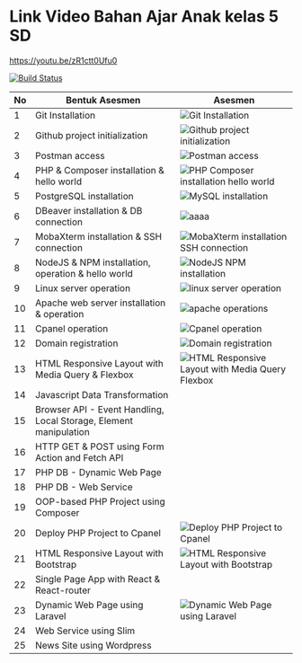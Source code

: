 # Link Video Bahan Ajar Anak kelas 5 SD

https://youtu.be/zR1ctt0Ufu0

[![Build Status](https://img.shields.io/badge/YouTube-FF0000?style=for-the-badge&logo=youtube&logoColor=white)](https://youtu.be/AUEFbA2OGEY)




| No | Bentuk Asesmen | Asesmen |
|---|---|---|
| 1 | Git Installation | ![Git Installation](https://user-images.githubusercontent.com/82139022/209856699-0b7e6f6e-c5d5-4bf5-ac06-4fb84ddaf878.png) |
| 2 | Github project initialization | ![Github project initialization](https://user-images.githubusercontent.com/82139022/209856832-8ebc4aed-5b21-4f5a-bc8c-325d293c90e1.png) |
| 3 | Postman access | ![Postman access](https://user-images.githubusercontent.com/82139022/209857055-1646db8f-f949-4fec-9e47-15d5ec1cfcb3.png) | 
| 4 | PHP & Composer installation & hello world |![PHP   Composer installation   hello world](https://user-images.githubusercontent.com/82139022/209857243-0cecc308-d772-4b70-a303-7dbbed60ae3e.png) |
| 5 | PostgreSQL installation | ![MySQL installation](https://user-images.githubusercontent.com/82139022/209857791-34f57cec-da10-4a80-b959-236e1beadb0b.png) |
| 6 | DBeaver installation & DB connection |![aaaa](https://user-images.githubusercontent.com/82139022/209858519-2c36587b-5478-4878-b2ce-a53f8db5b93e.png) |
| 7 | MobaXterm installation & SSH connection | ![MobaXterm installation   SSH connection](https://user-images.githubusercontent.com/82139022/209857483-dd553e85-30a6-45b0-bc49-8d55570aba08.png) |
| 8 | NodeJS & NPM installation, operation & hello world | ![NodeJS   NPM installation](https://user-images.githubusercontent.com/82139022/210085198-12cfc321-abee-4504-8688-18b0efe39e2e.png) |
| 9 | Linux server operation | ![linux server operation](https://user-images.githubusercontent.com/82139022/210084023-48b57d08-7d1d-4fb7-94ec-8c5b98c3ec0b.png) |
| 10 | Apache web server installation & operation | ![apache operations](https://user-images.githubusercontent.com/82139022/210084263-44f2d18c-1acb-48d5-80d8-79c20a262012.png) |
| 11 | Cpanel operation | ![Cpanel operation](https://user-images.githubusercontent.com/82139022/210084476-b820c869-4806-4d71-beb1-a4b0329ac72d.png) |
| 12 | Domain registration | ![Domain registration](https://user-images.githubusercontent.com/82139022/210084508-b2811716-2167-4fb9-a588-828b1d967d7a.png) |
| 13 | HTML Responsive Layout with Media Query & Flexbox | ![HTML Responsive Layout with Media Query   Flexbox](https://user-images.githubusercontent.com/82139022/210084488-4e25371c-13af-4789-ba19-1628e81aa415.png) |
| 14 | Javascript Data Transformation |  |
| 15 | Browser API - Event Handling, Local Storage, Element manipulation | |
| 16 | HTTP GET & POST using Form Action and Fetch API |  |
| 17 | PHP DB - Dynamic Web Page |  |
| 18 | PHP DB - Web Service |  |
| 19 | OOP-based PHP Project using Composer | |
| 20 | Deploy PHP Project to Cpanel | ![Deploy PHP Project to Cpanel](https://user-images.githubusercontent.com/82139022/210085378-04ab7b20-03de-46d5-8085-42384a7d856c.png) |
| 21 | HTML Responsive Layout with Bootstrap | ![HTML Responsive Layout with Bootstrap](https://user-images.githubusercontent.com/82139022/210085489-4ea5e46c-07d6-4ded-b571-ccc22f7bc2c2.png) |
| 22 | Single Page App with React & React-router |  |
| 23 | Dynamic Web Page using Laravel | ![Dynamic Web Page using Laravel](https://user-images.githubusercontent.com/82139022/210085553-925dd90c-be86-41ca-88fb-43b0377f4cd5.png) |
| 24 | Web Service using Slim | |
| 25 | News Site using Wordpress |  |
